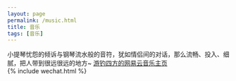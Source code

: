 ```yaml
---
layout: page
permalink: /music.html
title: 音乐
tags: [音乐]
---
```

<link rel="stylesheet" type="text/css" href="{{ site.DIST_PATH}}/APlayer/APlayer.min.css">
小提琴忧怨的倾诉与钢琴流水般的音符，犹如情侣间的对话，那么流畅、投入、细腻，把人带到很远很远的地方~
<a href="https://music.163.com/#/user/home?id=385443216" style="vertical-align: 0 !important;font-size: 14px !important;" title="游钓四方的网易云音乐主页">游钓四方的网易云音乐主页</a>
<br>
<div id="music_bg"></div>
<div id="heoMusic-page"></div>
<div id="comment"></div>
{% include wechat.html %}

<script>
  var userId = "9260534371";
  var userServer = "netease";
  var userType = "playlist";
</script>
<script src="{{ site.DIST_PATH}}/APlayer/APlayer.min.js"></script>
<script src="{{ site.DIST_PATH}}/APlayer/Meting2.min.js"></script>
<script async src="{{ site.DIST_PATH}}/APlayer/music.js"></script>